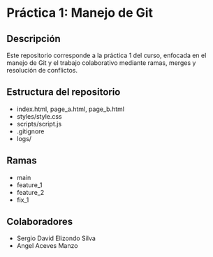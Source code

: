 # Práctica 1: Manejo de Git

## Descripción

Este repositorio corresponde a la práctica 1 del curso, enfocada en el manejo de Git y el trabajo colaborativo mediante ramas, merges y resolución de conflictos.

## Estructura del repositorio

- index.html, page_a.html, page_b.html
- styles/style.css
- scripts/script.js
- .gitignore
- logs/

## Ramas

- main
- feature_1
- feature_2
- fix_1

## Colaboradores

- Sergio David Elizondo Silva
- Angel Aceves Manzo




